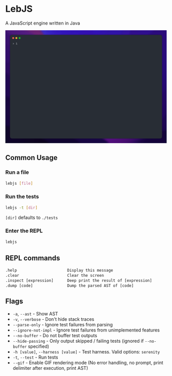 # **LebJS**
A JavaScript engine written in Java

![Demonstration](demo.gif)

## Common Usage

### Run a file
```sh
lebjs [file]
```

### Run the tests
```sh
lebjs -t [dir]
```
`[dir]` defaults to `./tests`

### Enter the REPL
```sh
lebjs
```

## REPL commands
```
.help                      Display this message
.clear                     Clear the screen
.inspect [expression]      Deep print the result of [expression]
.dump [code]               Dump the parsed AST of [code]
```

## Flags
- `-a`, `--ast` - Show AST
- `-v`, `--verbose` - Don't hide stack traces
- `--parse-only` - Ignore test failures from parsing
- `--ignore-not-impl` - Ignore test failures from unimplemented features
- `--no-buffer` - Do not buffer test outputs
- `--hide-passing` - Only output skipped / failing tests (ignored if `--no-buffer` specified)
- `-h [value]`, `--harness [value]` - Test harness. Valid options: `serenity`
- `-t`, `--test` - Run tests
- `--gif` - Enable GIF rendering mode (No error handling, no prompt, print delimiter after execution, print AST)
